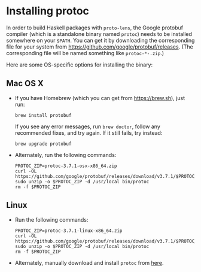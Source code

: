 # Installing protoc
In order to build Haskell packages with `proto-lens`, the Google protobuf
compiler (which is a standalone binary named `protoc`) needs to be installed
somewhere on your `$PATH`.  You can get it by downloading the corresponding
file for your system from https://github.com/google/protobuf/releases.   (The
corresponding file will be named something like `protoc-*-.zip`.)

Here are some OS-specific options for installing the binary:

## Mac OS X

- If you have Homebrew (which you can get from https://brew.sh), just run:

      brew install protobuf

  If you see any error messages, run `brew doctor`, follow any recommended
  fixes, and try again.  If it still fails, try instead:

      brew upgrade protobuf

- Alternately, run the following commands:

      PROTOC_ZIP=protoc-3.7.1-osx-x86_64.zip
      curl -OL https://github.com/google/protobuf/releases/download/v3.7.1/$PROTOC_ZIP
      sudo unzip -o $PROTOC_ZIP -d /usr/local bin/protoc
      rm -f $PROTOC_ZIP

## Linux
- Run the following commands:

      PROTOC_ZIP=protoc-3.7.1-linux-x86_64.zip
      curl -OL https://github.com/google/protobuf/releases/download/v3.7.1/$PROTOC_ZIP
      sudo unzip -o $PROTOC_ZIP -d /usr/local bin/protoc
      rm -f $PROTOC_ZIP

- Alternately, manually download and install `protoc` from [here](https://github.com/google/protobuf/releases/download/v3.7.1/protoc-3.7.1-linux-x86_64.zip).
